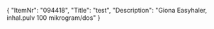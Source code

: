 {
  "ItemNr": "094418",
  "Title": "test",
  "Description": "Giona Easyhaler, inhal.pulv 100 mikrogram/dos"
}